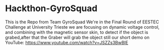 # Hackthon-GyroSquad
This is the Repo from Team GyroSquad
We're in the Final Round of EESTEC Challenge at University Trieste
we are focusing on dynamic voltage control, and combining with the magnetic sensor skin, to detect if the object is grabed,after that the Graber will grab the object still
our short demo on YouTube: https://www.youtube.com/watch?v=JSZZs3BwBIE
